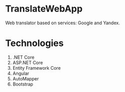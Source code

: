 # TranslateWebApp
 Web translator based on services: Google and Yandex.
# Technologies
1) .NET Core
2) ASP.NET Core 
3) Entity Framework Core 
4) Angular 
5) AutoMapper
6) Bootstrap
